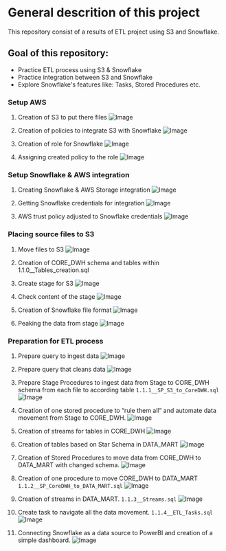 # General descrition of this project
This repository consist of a results of ETL project using S3 and Snowflake.

## Goal of this repository:
- Practice ETL process using S3 & Snowflake
- Practice integration between S3 and Snowflake
- Explore Snowflake's features like: Tasks, Stored Procedures etc. 



### Setup AWS
1.  Creation of S3 to put there files
![Image](images/image01.png)

2.  Creation of policies to integrate S3 with Snowflake
![Image](images/image02.png)

3.  Creation of role for Snowflake
![Image](images/image03.png)

4.  Assigning created policy to the role
![Image](images/image04.png)

### Setup Snowflake & AWS integration
1.  Creating Snowflake & AWS Storage integration
![Image](images/image05.png)

2.  Getting Snowflake credentials for integration
![Image](images/image06.png)

3.  AWS trust policy adjusted to Snowflake credentials
![Image](images/image07.png)

### Placing source files to S3
1.  Move files to S3
![Image](images/image08.png)

2.  Creation of CORE_DWH schema and tables within
1.1.0__Tables_creation.sql


3.  Create stage for S3
![Image](images/image09.png)

4.  Check content of the stage
![Image](images/image10.png)

5.  Creation of Snowflake file format
![Image](images/image11.png)

6.  Peaking the data from stage
![Image](images/image12.png)


### Preparation for ETL process

1.  Prepare query to ingest data
![Image](images/image13.png)

2.  Prepare query that cleans data
![Image](images/image13.png)

3.  Prepare Stage Procedures to ingest data from Stage to CORE_DWH schema from each file to according table
`1.1.1__SP_S3_to_CoreDWH.sql`
![Image](images/image15.png)

4.  Creation of one stored procedure to “rule them all” and automate data movement from Stage to CORE_DWH.
![Image](images/image16.png)

5.  Creation of streams for tables in CORE_DWH
![Image](images/image17.png)

6.  Creation of tables based on Star Schema in DATA_MART
![Image](images/image18.png)

7.  Creation of Stored Procedures to move data from CORE_DWH to DATA_MART with changed schema.
![Image](images/image19.png)

8.  Creation of one procedure to move CORE_DWH to DATA_MART
`1.1.2__SP_CoreDWH_to_DATA_MART.sql`
![Image](images/image20.png)

9.  Creation of streams in DATA_MART.
`1.1.3__Streams.sql`
![Image](images/image21.png)

10.  Create task to navigate all the data movement.
`1.1.4__ETL_Tasks.sql`
![Image](images/image22.png)

20.	Connecting Snowflake as a data source to PowerBI and creation of a simple dashboard.
![Image](images/image23.png)